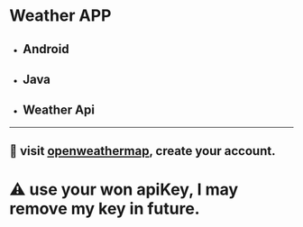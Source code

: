 # Weather APP
- ## Android 
- ## Java 
- ## Weather Api 
---
## 🔔 visit [openweathermap](https://api.openweathermap.org), create your account.
# ⚠ use your won apiKey, I may remove my key in future. 